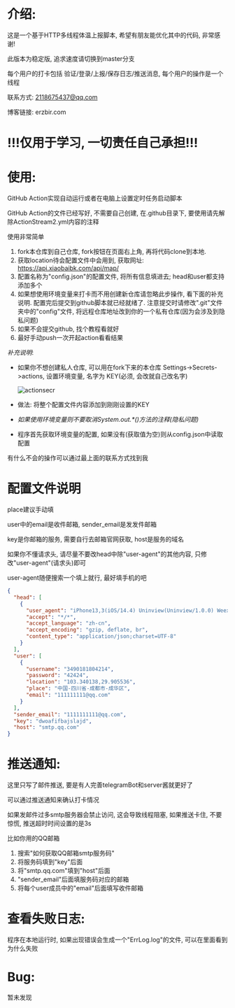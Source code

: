 # 介绍:

这是一个基于HTTP多线程体温上报脚本, 希望有朋友能优化其中的代码, 非常感谢!

此版本为稳定版, 追求速度请切换到master分支

每个用户的打卡包括 验证/登录/上报/保存日志/推送消息, 每个用户的操作是一个线程

联系方式: 2118675437@qq.com

博客链接: erzbir.com

# !!!仅用于学习, 一切责任自己承担!!!

# 使用:

GitHub Action实现自动运行或者在电脑上设置定时任务启动脚本

GitHub Action的文件已经写好, 不需要自己创建, 在.github目录下, 要使用请先解除ActionStream2.yml内容的注释

使用非常简单

1. fork本仓库到自己仓库, fork按钮在页面右上角, 再将代码clone到本地.
2. 获取location待会配置文件中会用到, 获取网址: https://api.xiaobaibk.com/api/map/
3. 配置名称为"config.json"的配置文件, 将所有信息填进去; head和user都支持添加多个
4. 如果想使用环境变量来打卡而不用创建新仓库请忽略此步操作, 看下面的补充说明. 配置完后提交到github脚本就已经就绪了.
   注意提交时请修改".git"文件夹中的"config"文件,
   将远程仓库地址改到你的一个私有仓库(因为会涉及到隐私问题)
5. 如果不会提交github, 找个教程看就好
6. 最好手动push一次开起action看看结果

$补充说明$:

- 如果你不想创建私人仓库, 可以用在fork下来的本仓库 Settings->Secrets->actions, 设置环境变量, 名字为 KEY(必须,
  会改就自己改名字)

  ![actionsecr](https://bloghexofluid.oss-cn-hangzhou.aliyuncs.com/uPic/actionsecr.png)

- 做法: 将整个配置文件内容添加到刚刚设置的KEY

- *如果使用环境变量则不要取消System.out.\*()方法的注释(隐私问题)*

- 程序首先获取环境变量的配置, 如果没有(获取值为空)则从config.json中读取配置

有什么不会的操作可以通过最上面的联系方式找到我

# 配置文件说明

place建议手动填

user中的email是收件邮箱, sender_email是发发件邮箱

key是你邮箱的服务, 需要自行去邮箱官网获取, host是服务的域名

如果你不懂请求头, 请尽量不要改head中除"user-agent"的其他内容, 只修改"user-agent"(请求头)即可

user-agent随便搜索一个填上就行, 最好填手机的吧

```json
{
  "head": [
    {
      "user_agent": "iPhone13,3(iOS/14.4) Uninview(Uninview/1.0.0) Weex/0.26.0 1125x2436",
      "accept": "*/*",
      "accept_language": "zh-cn",
      "accept_encoding": "gzip, deflate, br",
      "content_type": "application/json;charset=UTF-8"
    }
  ],
  "user": [
    {
      "username": "3490181804214",
      "password": "42424",
      "location": "103.340138,29.905536",
      "place": "中国-四川省-成都市-成华区",
      "email": "111111111@qq.com"
    }
  ],
  "sender_email": "1111111111@qq.com",
  "key": "dwoafifbajslajd",
  "host": "smtp.qq.com"
}

```

# 推送通知:

这里只写了邮件推送, 要是有人完善telegramBot和server酱就更好了

可以通过推送通知来确认打卡情况

如果发邮件过多smtp服务器会禁止访问, 这会导致线程阻塞, 如果推送卡住, 不要惊慌, 推送超时时间设置的是3s

比如你用的QQ邮箱

1. 搜索"如何获取QQ邮箱smtp服务码"
2. 将服务码填到"key"后面
3. 将"smtp.qq.com"填到"host"后面
4. "sender_email"后面填服务码对应的邮箱
5. 将每个user成员中的"email"后面填写收件邮箱

# 查看失败日志:

程序在本地运行时, 如果出现错误会生成一个"ErrLog.log"的文件, 可以在里面看到为什么失败

# Bug:

暂未发现

